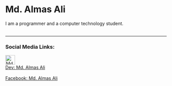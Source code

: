 <h1>Md. Almas Ali</h1>
<div>I am a programmer and a computer technology student.</div>
<br>
<hr>
<h3> Social Media Links:</h3>
<a href="https://dev.to/almasali">
  <img src="https://d2fltix0v2e0sb.cloudfront.net/dev-badge.svg" alt="Md. Almas Ali's DEV Profile" height="30" width="30">
  <div class="name">Dev: Md. Almas Ali</div>
</a>
<br/>
<a href="facebook.com/md.almasali.0">
  <div class="name">Facebook: Md. Almas Ali</div>
</a>
